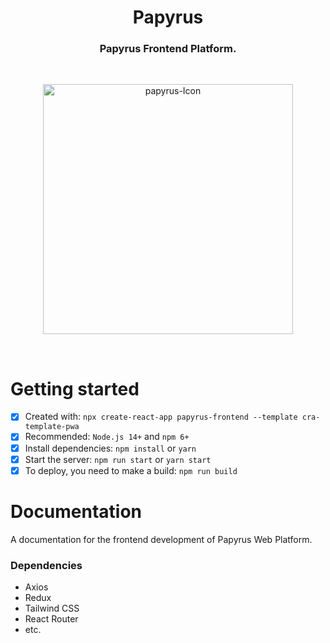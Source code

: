 <h1 align='center'>Papyrus</h1>
<h3 align='center'>Papyrus Frontend Platform.</h3>
<br/>
<p align="center">
<img width="400" height="400" alt="papyrus-Icon" src="https://github.com/ChukwuebukaN/Papyrus-Frontend/assets/64613243/eb925f5e-235c-4faf-8825-916b26cf9ace">
</p>

<br/>
<h1>Getting started</h1>

- [x] Created with: `npx create-react-app papyrus-frontend --template cra-template-pwa`
- [x] Recommended: `Node.js 14+` and `npm 6+`
- [x] Install dependencies: `npm install` or `yarn`
- [x] Start the server: `npm run start` or `yarn start`
- [x] To deploy, you need to make a build: `npm run build`

<h1>Documentation</h1>

A documentation for the frontend development of Papyrus Web Platform.

<h3>Dependencies</h3>

<ul>
  <li>Axios</li>
  <li>Redux</li>
  <li>Tailwind CSS</li>
  <li>React Router</li>
  <li>etc.</li>
</ul>
